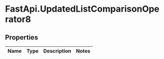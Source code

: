 # FastApi.UpdatedListComparisonOperator8

## Properties
Name | Type | Description | Notes
------------ | ------------- | ------------- | -------------
